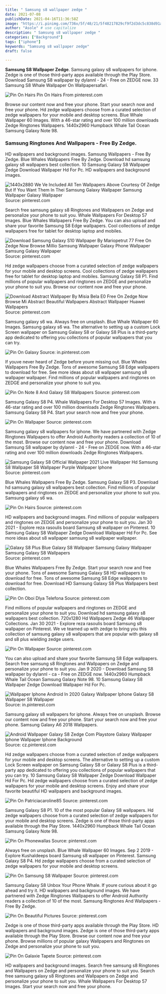 ```yaml
---
title: " Samsung s8 wallpaper zedge "
date: 2021-07-08
publishDate: 2021-04-16T11:36:58Z
image: "https://i.pinimg.com/736x/5f/48/21/5f48217829cf9f2d3dc5c838d91a5935.jpg"
author: "Asole" # use capitalize
description: " Samsung s8 wallpaper zedge "
categories: ["Background"]
tags: ["iphone"]
keywords: "Samsung s8 wallpaper zedge"
draft: false

---
```



**Samsung S8 Wallpaper Zedge**. Samsung galaxy s8 wallpapers for iphone. Zedge is one of those third-party apps available through the Play Store. Download Samsung S8 wallpaper by dylannl - 24 - Free on ZEDGE now. 33 Samsung S8 Whale Wallpaper On Wallpapersafari.

![Pin On Hairs](https://i.pinimg.com/736x/aa/58/fd/aa58fdc5960529055251c30fc6d8e780.jpg "Pin On Hairs")
Pin On Hairs From pinterest.com


Browse our content now and free your phone. Start your search now and free your phone. Hd zedge wallpapers choose from a curated selection of zedge wallpapers for your mobile and desktop screens. Blue Whale Wallpaper 60 Images. With a 46-star rating and over 100 million downloads Zedge Ringtones Wallpapers. 1440x2960 Humpback Whale Tail Ocean Samsung Galaxy Note 98.

### Samsung Ringtones And Wallpapers - Free By Zedge.

HD wallpapers and background images. Samsung Wallpapers - Free By Zedge. Blue Whales Wallpapers Free By Zedge. Download hd samsung galaxy s8 wallpapers best collection. 10 Samsung Galaxy S8 Wallpaper Zedge Download Wallpaper Hd For Pc. HD wallpapers and background images.


![1440x2880 We Ve Included All Ten Wallpapers Above Courtesy Of Zedge But If You Want Them In Thei Samsung Galaxy Wallpaper Samsung Wallpaper Galaxy Wallpaper](https://i.pinimg.com/originals/c1/3d/54/c13d54dfeadb978679ab583b31cf3807.jpg "1440x2880 We Ve Included All Ten Wallpapers Above Courtesy Of Zedge But If You Want Them In Thei Samsung Galaxy Wallpaper Samsung Wallpaper Galaxy Wallpaper")
Source: pinterest.com

Search free samsung galaxy s8 Ringtones and Wallpapers on Zedge and personalize your phone to suit you. Whale Wallpapers For Desktop 57 Images. Blue Whales Wallpapers Free By Zedge. You can also upload and share your favorite Samsung S8 Edge wallpapers. Cool collections of zedge wallpapers free for tablet for desktop laptop and mobiles.

![Download Samsung Galaxy S10 Wallpaper By Mariopetrut 77 Free On Zedge Now Browse Millio Samsung Wallpaper Galaxy Phone Wallpaper Samsung Galaxy Wallpaper](https://i.pinimg.com/736x/c7/cc/91/c7cc9175b7622e19cd0d26a03bb5e173.jpg "Download Samsung Galaxy S10 Wallpaper By Mariopetrut 77 Free On Zedge Now Browse Millio Samsung Wallpaper Galaxy Phone Wallpaper Samsung Galaxy Wallpaper")
Source: pinterest.com

Hd zedge wallpapers choose from a curated selection of zedge wallpapers for your mobile and desktop screens. Cool collections of zedge wallpapers free for tablet for desktop laptop and mobiles. Samsung Galaxy S8 P1. Find millions of popular wallpapers and ringtones on ZEDGE and personalize your phone to suit you. Browse our content now and free your phone.

![Download Abstract Wallpaper By Misia Bela E0 Free On Zedge Now Browse Mi Abstract Beautiful Wallpapers Abstract Wallpaper Huawei Wallpapers](https://i.pinimg.com/736x/35/b2/ca/35b2caef0e791440cea00bb3bcdad9f7.jpg "Download Abstract Wallpaper By Misia Bela E0 Free On Zedge Now Browse Mi Abstract Beautiful Wallpapers Abstract Wallpaper Huawei Wallpapers")
Source: pinterest.com

Samsung galaxy s6 wa. Always free on unsplash. Blue Whale Wallpaper 60 Images. Samsung galaxy s6 wa. The alternative to setting up a custom Lock Screen wallpaper on Samsung Galaxy S8 or Galaxy S8 Plus is a third-party app dedicated to offering you collections of popular wallpapers that you can try.

![Pin On Galaxy](https://i.pinimg.com/736x/61/8b/16/618b16a67a42b92d5163e5fb1086c641.jpg "Pin On Galaxy")
Source: in.pinterest.com

If youve never heard of Zedge before youre missing out. Blue Whales Wallpapers Free By Zedge. Tons of awesome Samsung S8 Edge wallpapers to download for free. See more ideas about s8 wallpaper samsung s8 wallpaper wallpaper. Find millions of popular wallpapers and ringtones on ZEDGE and personalize your phone to suit you.

![Pin On Note 8 And Galaxy S8 Wallpapers](https://i.pinimg.com/originals/3f/ad/7a/3fad7a59d0a833d730bdc33597ea3234.jpg "Pin On Note 8 And Galaxy S8 Wallpapers")
Source: pinterest.com

Samsung Galaxy S8 P4. Whale Wallpapers For Desktop 57 Images. With a 46-star rating and over 100 million downloads Zedge Ringtones Wallpapers. Samsung Galaxy S8 P4. Start your search now and free your phone.

![Pin On Wallpaper](https://i.pinimg.com/originals/97/96/60/979660e8fa265ff3f85667f0ae9f9350.jpg "Pin On Wallpaper")
Source: pinterest.com

Samsung galaxy s8 wallpapers for iphone. We have partnered with Zedge Ringtones Wallpapers to offer Android Authority readers a collection of 10 of the most. Browse our content now and free your phone. Download Samsung S8 wallpaper by dylannl - 24 - Free on ZEDGE now. With a 46-star rating and over 100 million downloads Zedge Ringtones Wallpapers.

![Samsung Galaxy S8 Official Wallpaper 2021 Live Wallpaper Hd Samsung S8 Wallpaper S8 Wallpaper Purple Wallpaper Iphone](https://i.pinimg.com/originals/f2/7a/86/f27a8610c4022840a17524ab1c05cf49.jpg "Samsung Galaxy S8 Official Wallpaper 2021 Live Wallpaper Hd Samsung S8 Wallpaper S8 Wallpaper Purple Wallpaper Iphone")
Source: pinterest.com

Blue Whales Wallpapers Free By Zedge. Samsung Galaxy S8 P3. Download hd samsung galaxy s8 wallpapers best collection. Find millions of popular wallpapers and ringtones on ZEDGE and personalize your phone to suit you. Samsung galaxy s6 wa.

![Pin On Hairs](https://i.pinimg.com/736x/aa/58/fd/aa58fdc5960529055251c30fc6d8e780.jpg "Pin On Hairs")
Source: pinterest.com

HD wallpapers and background images. Find millions of popular wallpapers and ringtones on ZEDGE and personalize your phone to suit you. Jan 30 2021 - Explore reza rasoulis board Samsung s8 wallpaper on Pinterest. 10 Samsung Galaxy S8 Wallpaper Zedge Download Wallpaper Hd For Pc. See more ideas about s8 wallpaper samsung s8 wallpaper wallpaper.

![Galaxy S8 Plus Blue Galaxy S8 Wallpaper Samsung Galaxy Wallpaper Samsung Galaxy S8 Wallpapers](https://i.pinimg.com/originals/ef/42/db/ef42db3c1a40ddbd4aae720a49aea7eb.jpg "Galaxy S8 Plus Blue Galaxy S8 Wallpaper Samsung Galaxy Wallpaper Samsung Galaxy S8 Wallpapers")
Source: pinterest.com

Blue Whales Wallpapers Free By Zedge. Start your search now and free your phone. Tons of awesome Samsung Galaxy S8 HD wallpapers to download for free. Tons of awesome Samsung S8 Edge wallpapers to download for free. Download HD Samsung Galaxy S8 Plus Wallpapers best collection.

![Pin On Oboi Dlya Telefona](https://i.pinimg.com/originals/e3/41/3a/e3413a6f7ed4d67c410d187b53a423a4.jpg "Pin On Oboi Dlya Telefona")
Source: pinterest.com

Find millions of popular wallpapers and ringtones on ZEDGE and personalize your phone to suit you. Download hd samsung galaxy s8 wallpapers best collection. 720x1280 Hd Wallpapers Zedge 46 Wallpaper Collections. Jan 30 2021 - Explore reza rasoulis board Samsung s8 wallpaper on Pinterest. We ve teamed up with zedge to bring you this collection of samsung galaxy s8 wallpapers that are popular with galaxy s8 and s8 plus wielding zedge users.

![Pin On Wallpaper](https://i.pinimg.com/736x/c2/c1/26/c2c1263064b4469a45174f98ef78d362.jpg "Pin On Wallpaper")
Source: pinterest.com

You can also upload and share your favorite Samsung S8 Edge wallpapers. Search free samsung s8 Ringtones and Wallpapers on Zedge and personalize your phone to suit you. Jan 9 2020 - Download Samsung S8 wallpaper by dylannl - ca - Free on ZEDGE now. 1440x2960 Humpback Whale Tail Ocean Samsung Galaxy Note 98. 10 Samsung Galaxy S8 Wallpaper Zedge Download Wallpaper Hd For Pc.

![Wallpaper Iphone Android In 2020 Galaxy Wallpaper Iphone Galaxy S8 Wallpaper S8 Wallpaper](https://i.pinimg.com/originals/ae/c0/fb/aec0fbf47b2a2661b66ea5241c6ad3cb.jpg "Wallpaper Iphone Android In 2020 Galaxy Wallpaper Iphone Galaxy S8 Wallpaper S8 Wallpaper")
Source: in.pinterest.com

Samsung galaxy s8 wallpapers for iphone. Always free on unsplash. Browse our content now and free your phone. Start your search now and free your phone. Samsung Galaxy A6 2018 Wallpapers.

![Android Wallpaper Galaxy S8 Zedge Com Playstore Galaxy Wallpaper Iphone Wallpaper Iphone Background](https://i.pinimg.com/originals/ff/80/f9/ff80f9dde5c15b4b87177b02981b4183.jpg "Android Wallpaper Galaxy S8 Zedge Com Playstore Galaxy Wallpaper Iphone Wallpaper Iphone Background")
Source: cz.pinterest.com

Hd zedge wallpapers choose from a curated selection of zedge wallpapers for your mobile and desktop screens. The alternative to setting up a custom Lock Screen wallpaper on Samsung Galaxy S8 or Galaxy S8 Plus is a third-party app dedicated to offering you collections of popular wallpapers that you can try. 10 Samsung Galaxy S8 Wallpaper Zedge Download Wallpaper Hd For Pc. Hd zedge wallpapers choose from a curated selection of zedge wallpapers for your mobile and desktop screens. Enjoy and share your favorite beautiful HD wallpapers and background images.

![Pin On Patriciacaroline85](https://i.pinimg.com/474x/79/d0/08/79d0088184fd8d27899d83b7896b5da8.jpg "Pin On Patriciacaroline85")
Source: pinterest.com

Samsung Galaxy S8 P1. 10 of the most popular Galaxy S8 wallpapers. Hd zedge wallpapers choose from a curated selection of zedge wallpapers for your mobile and desktop screens. Zedge is one of those third-party apps available through the Play Store. 1440x2960 Humpback Whale Tail Ocean Samsung Galaxy Note 98.

![Pin On Phonewallas](https://i.pinimg.com/originals/d0/6b/0e/d06b0e314ef096dd428ec1c42d4b682f.jpg "Pin On Phonewallas")
Source: pinterest.com

Always free on unsplash. Blue Whale Wallpaper 60 Images. Sep 2 2019 - Explore Kushaldeeps board Samsung s8 wallpaper on Pinterest. Samsung Galaxy S8 P4. Hd zedge wallpapers choose from a curated selection of zedge wallpapers for your mobile and desktop screens.

![Pin On Samsung S8 Wallpaper](https://i.pinimg.com/736x/2b/64/8a/2b648a02a7aff4132060fe9abf880ddb.jpg "Pin On Samsung S8 Wallpaper")
Source: pinterest.com

Samsung Galaxy S8 Unbox Your Phone Whale. If youre curious about it go ahead and try it. HD wallpapers and background images. We have partnered with Zedge Ringtones Wallpapers to offer Android Authority readers a collection of 10 of the most. Samsung Ringtones And Wallpapers - Free By Zedge.

![Pin On Beautiful Pictures](https://i.pinimg.com/originals/bb/49/08/bb4908cb54ef7bd2ca9db98d8fe46808.jpg "Pin On Beautiful Pictures")
Source: pinterest.com

Zedge is one of those third-party apps available through the Play Store. HD wallpapers and background images. Zedge is one of those third-party apps available through the Play Store. Browse our content now and free your phone. Browse millions of popular galaxy Wallpapers and Ringtones on Zedge and personalize your phone to suit you.

![Pin On Galaxie Tapete](https://i.pinimg.com/736x/5f/48/21/5f48217829cf9f2d3dc5c838d91a5935.jpg "Pin On Galaxie Tapete")
Source: pinterest.com

HD wallpapers and background images. Search free samsung s8 Ringtones and Wallpapers on Zedge and personalize your phone to suit you. Search free samsung galaxy s8 Ringtones and Wallpapers on Zedge and personalize your phone to suit you. Whale Wallpapers For Desktop 57 Images. Start your search now and free your phone.


